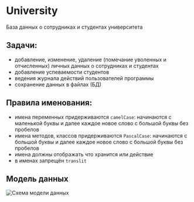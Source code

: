 # University

База данных о сотрудниках и студентах университета

## Задачи:
- добавление, изменение, удаление (помечание уволенных и отчисленных) личных данных о сотрудниках и студентах
- добавление успеваемости студентов
- ведения журнала действий пользователей программы
- сохранение данных в файлах (БД)

## Правила именования:
- имена переменных придерживаются `camelCase`: начинаются с маленькой буквы и далее каждое новое слово с большой буквы без пробелов
- имена методов, классов придерживаются `PascalCase`: начинаются с большой буквы и далее каждое новое слово с большой буквы без пробелов
- имена должны отображать что хранится или действие
- в именах запрещён `translit`

## Модель данных
![Схема модели данных](university_data_model.png)


